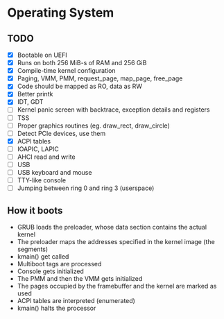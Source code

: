 # Operating System

## TODO
- [X] Bootable on UEFI
- [X] Runs on both 256 MiB-s of RAM and 256 GiB
- [X] Compile-time kernel configuration
- [X] Paging, VMM, PMM, request_page, map_page, free_page
- [X] Code should be mapped as RO, data as RW
- [X] Better printk
- [X] IDT, GDT
- [ ] Kernel panic screen with backtrace, exception details and registers
- [ ] TSS
- [ ] Proper graphics routines (eg. draw_rect, draw_circle)
- [ ] Detect PCIe devices, use them
- [X] ACPI tables
- [ ] IOAPIC, LAPIC
- [ ] AHCI read and write
- [ ] USB
- [ ] USB keyboard and mouse
- [ ] TTY-like console
- [ ] Jumping between ring 0 and ring 3 (userspace)

## How it boots
- GRUB loads the preloader, whose data section contains the actual kernel
- The preloader maps the addresses specified in the kernel image (the segments)
- kmain() get called
- Multiboot tags are processed
- Console gets initialized
- The PMM and then the VMM gets initialized
- The pages occupied by the framebuffer and the kernel are marked as used
- ACPI tables are interpreted (enumerated)
- kmain() halts the processor
